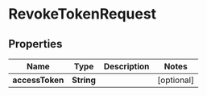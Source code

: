 

# RevokeTokenRequest


## Properties

| Name | Type | Description | Notes |
|------------ | ------------- | ------------- | -------------|
|**accessToken** | **String** |  |  [optional] |



